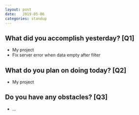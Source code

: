 ```yaml
---
layout:	post
date:	2019-05-06
categories:	standup
---
```

## What did you accomplish yesterday? [Q1]

- My project
- Fix server error when data empty after filter

## What do you plan on doing today? [Q2]

- My project

## Do you have any obstacles? [Q3]

- ...